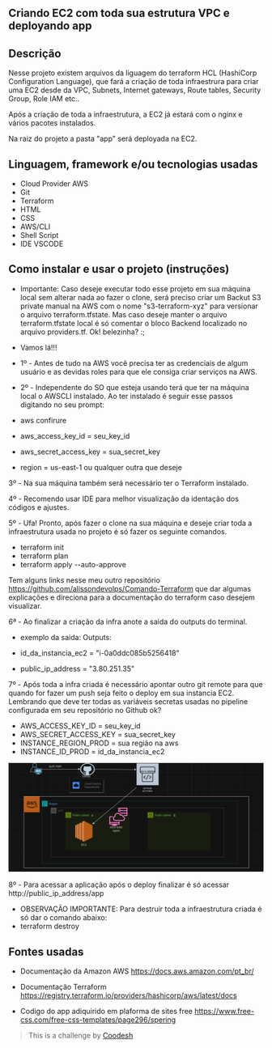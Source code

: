 ## Criando EC2 com toda sua estrutura VPC e deployando app

## Descrição
Nesse projeto existem arquivos da liguagem do terraform HCL (HashiCorp Configuration Language), que fará a criação de toda infraestrura para criar uma EC2 desde da VPC, Subnets, Internet gateways, Route tables, Security Group, Role IAM etc..

Após a criação de toda a infraestrutura, a EC2 já estará com o nginx e vários pacotes instalados.

Na raiz do projeto a pasta "app" será deployada na EC2.

## Linguagem, framework e/ou tecnologias usadas
- Cloud Provider AWS
- Git
- Terraform
- HTML
- CSS
- AWS/CLI
- Shell Script
- IDE VSCODE

## Como instalar e usar o projeto (instruções)

- Importante: Caso deseje executar todo esse projeto em sua máquina local sem alterar nada ao fazer o clone, será preciso criar um Backut S3 private manual na AWS com o nome "s3-terraform-xyz" para versionar o arquivo terraform.tfstate. Mas caso deseje manter o arquivo terraform.tfstate local é só comentar o bloco Backend localizado no arquivo providers.tf. Ok! belezinha? :;

- Vamos lá!!!

- 1º - Antes de tudo na AWS você precisa ter as credenciais de algum usuário e as devidas roles para que ele consiga criar serviços na AWS.

- 2º - Independente do SO que esteja usando terá que ter na máquina local o AWSCLI instalado.
Ao ter instalado é seguir esse passos digitando no seu prompt:

- aws confirure
- aws_access_key_id = seu_key_id
- aws_secret_access_key = sua_secret_key
- region = us-east-1 ou qualquer outra que deseje

3º - Na sua máquina também será necessário ter o Terraform instalado.

4º - Recomendo usar IDE para melhor visualização da identação dos códigos e ajustes.

5º - Ufa! Pronto, após fazer o clone na sua máquina e deseje criar toda a infraestrutura usada no projeto é só fazer os seguinte comandos.

- terraform init
- terraform plan 
- terraform apply --auto-approve

Tem alguns links nesse meu outro repositório https://github.com/alissondevolps/Comando-Terraform que dar algumas explicações e direciona para a documentação do terraform caso desejem visualizar.

6ª - Ao finalizar a criação da infra anote a saida do outputs do terminal.
- exemplo da saida:
Outputs:

- id_da_instancia_ec2 = "i-0a0ddc085b5256418"
- public_ip_address = "3.80.251.35"

7º - Após toda a infra criada é necessário apontar outro git remote para que quando for fazer um push seja feito o deploy em sua instancia EC2. Lembrando que deve ter todas as variáveis secretas usadas no pipeline configurada em seu repositório no Github ok? 

- AWS_ACCESS_KEY_ID = seu_key_id
- AWS_SECRET_ACCESS_KEY = sua_secret_key
- INSTANCE_REGION_PROD = sua região na aws
- INSTANCE_ID_PROD = id_da_instancia_ec2

![alt text](fluxo-ci-cd.png)

8º - Para acessar a aplicação após o deploy finalizar é só acessar http://public_ip_address/app

- OBSERVAÇÃO IMPORTANTE: Para destruir toda a infraestrutura criada é só dar o comando abaixo:
- terraform destroy


## Fontes usadas

- Documentação da Amazon AWS
https://docs.aws.amazon.com/pt_br/

- Documentação Terraform
https://registry.terraform.io/providers/hashicorp/aws/latest/docs

- Codigo do app adiquirido em plaforma de sites free
https://www.free-css.com/free-css-templates/page296/spering



>  This is a challenge by [Coodesh](https://coodesh.com/)



